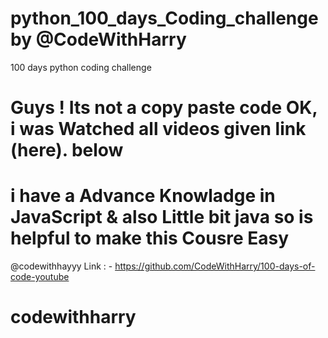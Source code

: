 # python_100_days_Coding_challenge by @CodeWithHarry 
100 days python coding challenge

# Guys ! Its not a copy paste code OK, i was Watched all videos given link (here). below 
# i have a Advance Knowladge in JavaScript & also Little bit java so is helpful to make this Cousre Easy

@codewithhayyy
Link : - https://github.com/CodeWithHarry/100-days-of-code-youtube 
# codewithharry
